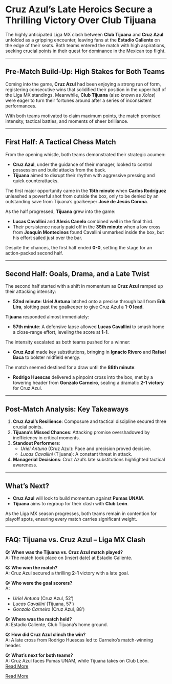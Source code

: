# Cruz Azul’s Late Heroics Secure a Thrilling Victory Over Club Tijuana  

The highly anticipated Liga MX clash between **Club Tijuana** and **Cruz Azul** unfolded as a gripping encounter, leaving fans at the **Estadio Caliente** on the edge of their seats. Both teams entered the match with high aspirations, seeking crucial points in their quest for dominance in the Mexican top flight.  

---

## Pre-Match Build-Up: High Stakes for Both Teams  

Coming into the game, **Cruz Azul** had been enjoying a strong run of form, registering consecutive wins that solidified their position in the upper half of the Liga MX standings. Meanwhile, **Club Tijuana** (also known as *Xolos*) were eager to turn their fortunes around after a series of inconsistent performances.  

With both teams motivated to claim maximum points, the match promised intensity, tactical battles, and moments of sheer brilliance.  

---

## First Half: A Tactical Chess Match  

From the opening whistle, both teams demonstrated their strategic acumen:  
- **Cruz Azul**, under the guidance of their manager, looked to control possession and build attacks from the back.  
- **Tijuana** aimed to disrupt their rhythm with aggressive pressing and quick counterattacks.  

The first major opportunity came in the **15th minute** when **Carlos Rodríguez** unleashed a powerful shot from outside the box, only to be denied by an outstanding save from Tijuana’s goalkeeper **José de Jesús Corona**.  

As the half progressed, **Tijuana** grew into the game:  
- **Lucas Cavallini** and **Alexis Canelo** combined well in the final third.  
- Their persistence nearly paid off in the **35th minute** when a low cross from **Joaquín Montecinos** found Cavallini unmarked inside the box, but his effort sailed just over the bar.  

Despite the chances, the first half ended **0-0**, setting the stage for an action-packed second half.  

---

## Second Half: Goals, Drama, and a Late Twist  

The second half started with a shift in momentum as **Cruz Azul** ramped up their attacking intensity:  
- **52nd minute**: **Uriel Antuna** latched onto a precise through ball from **Erik Lira**, slotting past the goalkeeper to give Cruz Azul a **1-0 lead**.  

**Tijuana** responded almost immediately:  
- **57th minute**: A defensive lapse allowed **Lucas Cavallini** to smash home a close-range effort, leveling the score at **1-1**.  

The intensity escalated as both teams pushed for a winner:  
- **Cruz Azul** made key substitutions, bringing in **Ignacio Rivero** and **Rafael Baca** to bolster midfield energy.  

The match seemed destined for a draw until the **88th minute**:  
- **Rodrigo Huescas** delivered a pinpoint cross into the box, met by a towering header from **Gonzalo Carneiro**, sealing a dramatic **2-1 victory** for Cruz Azul.  

---

## Post-Match Analysis: Key Takeaways  

1. **Cruz Azul’s Resilience**: Composure and tactical discipline secured three crucial points.  
2. **Tijuana’s Missed Chances**: Attacking promise overshadowed by inefficiency in critical moments.  
3. **Standout Performers**:  
   - *Uriel Antuna* (Cruz Azul): Pace and precision proved decisive.  
   - *Lucas Cavallini* (Tijuana): A constant threat in attack.  
4. **Managerial Decisions**: Cruz Azul’s late substitutions highlighted tactical awareness.  

---

## What’s Next?  

- **Cruz Azul** will look to build momentum against **Pumas UNAM**.  
- **Tijuana** aims to regroup for their clash with **Club León**.  

As the Liga MX season progresses, both teams remain in contention for playoff spots, ensuring every match carries significant weight.  

---

## FAQ: Tijuana vs. Cruz Azul – Liga MX Clash  

**Q: When was the Tijuana vs. Cruz Azul match played?**  
A: The match took place on [insert date] at Estadio Caliente.  

**Q: Who won the match?**  
A: Cruz Azul secured a thrilling **2-1** victory with a late goal.  

**Q: Who were the goal scorers?**  
A:  
- *Uriel Antuna* (Cruz Azul, 52’)  
- *Lucas Cavallini* (Tijuana, 57’)  
- *Gonzalo Carneiro* (Cruz Azul, 88’)  

**Q: Where was the match held?**  
A: Estadio Caliente, Club Tijuana’s home ground.  

**Q: How did Cruz Azul clinch the win?**  
A: A late cross from Rodrigo Huescas led to Carneiro’s match-winning header.  

**Q: What’s next for both teams?**  
A: Cruz Azul faces Pumas UNAM, while Tijuana takes on Club León.  
[Read More](https://www.articlegiants.com/2025/02/tijuana-vs-cruz-azul-match-report-202/)

[Read More](https://www.articlegiants.com/)
